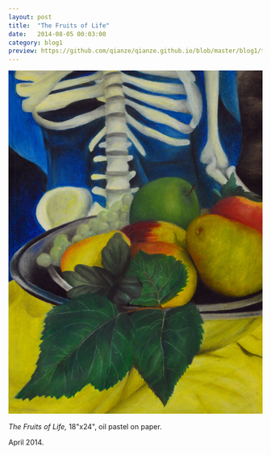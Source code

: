```yaml
---
layout: post
title:  "The Fruits of Life"
date:   2014-08-05 00:03:00
category: blog1
preview: https://github.com/qianze/qianze.github.io/blob/master/blog1/thumbnails/The%20Fruits%20of%20Life.jpg?raw=true
---
```


![Picture 1](https://github.com/qianze/qianze.github.io/blob/master/blog1/images/The%20Fruits%20of%20Life.jpg?raw=true)

<i>The Fruits of Life,</i> 18"x24", oil pastel on paper.

April 2014.
